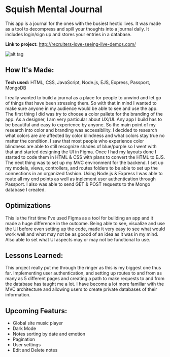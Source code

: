 # Squish Mental Journal
This app is a journal for the ones with the busiest hectic lives. It was made as a tool to decompress and spill your thoughts into a journal daily. It includes login/sign up and stores your entries in a database.

**Link to project:** http://recruiters-love-seeing-live-demos.com/

![alt tag](https://i.ibb.co/Ctd4cq8/Untitled.png)

## How It's Made:

**Tech used:** HTML, CSS, JavaScript, Node.js, EJS, Express, Passport, MongoDB

I really wanted to build a journal as a place for people to unwind and let go of things that have been stressing them. So with that in mind I wanted to make sure anyone in my audience would be able to see and use the app. The first thing I did was try to choose a color pallete for the branding of the app. As a designer, I am very particular about UX/UI. Any app I build has to be beautiful and easy to experience by anyone. So the main point of my research into color and branding was accessibility. I decided to research what colors are are affected by color blindness and what colors stay true no matter the condition. I saw that most people who experience color blindness are able to still recognize shades of blue/purple so I went with that and started designing the UI in Figma. Once I had my layouts done I started to code them in HTML & CSS with plans to convert the HTML to EJS. The next thing was to set up my MVC environment for the backend. I set up my models, views, controllers, and routes folders to be able to set up the connections in an organized fashion. Using Node.js & Express I was able to route all my end points as well as inplement user authentication through Passport. I also was able to send GET & POST requests to the Mongo database I created.

## Optimizations

This is the first time I've used Figma as a tool for building an app and it made a huge difference in the outcome. Being able to see, visualize and use the UI before even setting up the code, made it very easy to see what would work well and what may not be as goood of an idea as it was in my mind. Also able to set what UI aspects may or may not be functional to use.

## Lessons Learned:

This project really put me through the ringer as this is my biggest one thus far. Implementing user authentication, and setting up routes to and from as many as 5 different pages and creating a path to make requests to and from the database has taught me a lot. I have become a lot more familiar with the MVC architecture and allowing users to create private databases of their information.

## Upcoming Featurs:

- Global site music player
- Dark Mode
- Notes sorting by date and emotion
- Pagination
- User settings
- Edit and Delete notes
